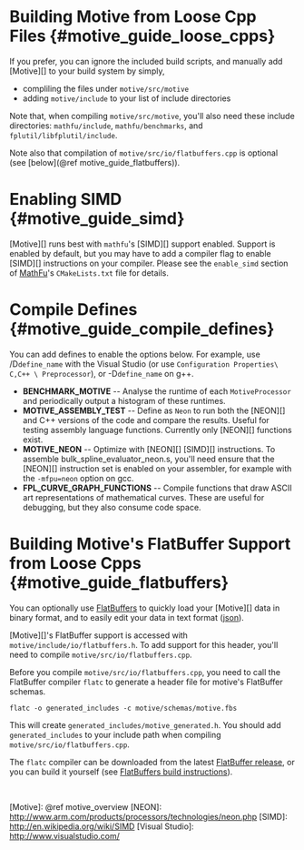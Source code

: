 Building Motive from Loose Cpp Files   {#motive_guide_loose_cpps}
====================================

If you prefer, you can ignore the included build scripts, and manually add
[Motive][] to your build system by simply,
   * compliling the files under `motive/src/motive`
   * adding `motive/include` to your list of include directories

Note that, when compiling `motive/src/motive`, you'll also need these include
directories: `mathfu/include`, `mathfu/benchmarks`, and
`fplutil/libfplutil/include`.

Note also that compilation of `motive/src/io/flatbuffers.cpp` is optional
(see [below](@ref motive_guide_flatbuffers)).

# Enabling SIMD   {#motive_guide_simd}

[Motive][] runs best with `mathfu`'s [SIMD][] support enabled. Support is
enabled by default, but you may have to add a compiler flag to enable [SIMD][]
instructions on your compiler. Please see the `enable_simd` section of
[MathFu][]'s `CMakeLists.txt` file for details.

# Compile Defines   {#motive_guide_compile_defines}

You can add defines to enable the options below. For example, use
/D`define_name` with the Visual Studio (or use `Configuration Properties\
C,C++ \ Preprocessor`), or -D`define_name` on g++.

   * **BENCHMARK_MOTIVE** -- Analyse the runtime of each `MotiveProcessor` and
     periodically output a histogram of these runtimes.
   * **MOTIVE_ASSEMBLY_TEST** -- Define as `Neon` to run both the [NEON][] and C++
     versions of the code and compare the results. Useful for testing assembly
     language functions. Currently only [NEON][] functions exist.
   * **MOTIVE_NEON** -- Optimize with [NEON][] [SIMD][] instructions. To assemble
     bulk_spline_evaluator_neon.s, you'll need ensure that the [NEON][]
     instruction set is enabled on your assembler, for example with the
     `-mfpu=neon` option on gcc.
   * **FPL_CURVE_GRAPH_FUNCTIONS** -- Compile functions that draw ASCII art
     representations of mathematical curves. These are useful for debugging,
     but they also consume code space.

# Building Motive's FlatBuffer Support from Loose Cpps   {#motive_guide_flatbuffers}

You can optionally use [FlatBuffers][] to quickly load your [Motive][] data in
binary format, and to easily edit your data in text format ([json][]).

[Motive][]'s FlatBuffer support is accessed with
`motive/include/io/flatbuffers.h`. To add support for this header, you'll need
to compile `motive/src/io/flatbuffers.cpp`.

Before you compile `motive/src/io/flatbuffers.cpp`, you need to call the
FlatBuffer compiler `flatc` to generate a header file for motive's
FlatBuffer schemas.

~~~{.sh}
flatc -o generated_includes -c motive/schemas/motive.fbs
~~~

This will create `generated_includes/motive_generated.h`. You should add
`generated_includes` to your include path when compiling
`motive/src/io/flatbuffers.cpp`.

The `flatc` compiler can be downloaded from the latest [FlatBuffer release][],
or you can build it yourself (see [FlatBuffers build instructions][]).



<br>

  [FlatBuffers]: https://github.com/google/flatbuffers
  [FlatBuffers build instructions]: https://google.github.io/flatbuffers/md__building.html
  [FlatBuffer release]: https://github.com/google/flatbuffers/releases
  [json]: http://json.org
  [MathFu]: https://github.com/google/mathfu
  [Motive]: @ref motive_overview
  [NEON]: http://www.arm.com/products/processors/technologies/neon.php
  [SIMD]: http://en.wikipedia.org/wiki/SIMD
  [Visual Studio]: http://www.visualstudio.com/

